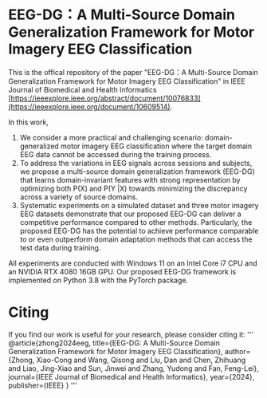 # EEG-DG：A Multi-Source Domain Generalization Framework for Motor Imagery EEG Classification

This is the offical repository of the paper "EEG-DG：A Multi-Source Domain Generalization Framework for Motor Imagery EEG Classification" in IEEE Journal of Biomedical and Health Informatics [https://ieeexplore.ieee.org/abstract/document/10076833](https://ieeexplore.ieee.org/document/10609514).

In this work,
1) We consider a more practical and challenging scenario: domain-generalized motor imagery EEG classification where the target domain EEG data cannot be accessed during the training process.
2) To address the variations in EEG signals across sessions and subjects, we propose a multi-source domain generalization framework (EEG-DG) that learns domain-invariant
features with strong representation by optimizing both P(X) and P(Y |X) towards minimizing the discrepancy across a variety of source domains.
3) Systematic experiments on a simulated dataset and three motor imagery EEG datasets demonstrate that our proposed EEG-DG can deliver a competitive performance compared to other methods. Particularly, the proposed EEG-DG has the potential to achieve performance comparable to or even outperform domain adaptation methods that can access the test data during training.

All experiments are conducted with Windows 11 on an Intel Core i7 CPU and an NVIDIA RTX 4080 16GB GPU. Our proposed EEG-DG framework is implemented on Python 3.8 with the PyTorch package.

# Citing
If you find our work is useful for your research, please consider citing it:
'''
@article{zhong2024eeg,
  title={EEG-DG: A Multi-Source Domain Generalization Framework for Motor Imagery EEG Classification},
  author={Zhong, Xiao-Cong and Wang, Qisong and Liu, Dan and Chen, Zhihuang and Liao, Jing-Xiao and Sun, Jinwei and Zhang, Yudong and Fan, Feng-Lei},
  journal={IEEE Journal of Biomedical and Health Informatics},
  year={2024},
  publisher={IEEE}
}
'''
